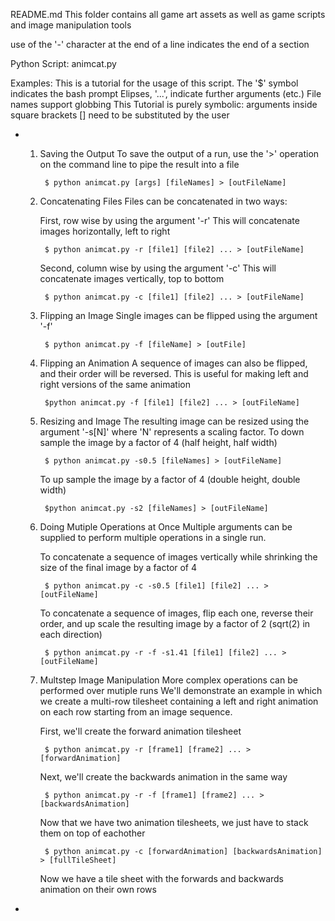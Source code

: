 README.md
This folder contains all game art assets as well as game scripts and image manipulation tools

use of the '-' character at the end of a line indicates the end of a section

Python Script: animcat.py

Examples:
	This is a tutorial for the usage of this script.
	The '$' symbol indicates the bash prompt 
	Elipses, '...', indicate further arguments (etc.)
	File names support globbing
	This Tutorial is purely symbolic:
		arguments inside square brackets [] need to be substituted by the user

-
	1. Saving the Output
		To save the output of a run, use the '>' operation 
		on the command line to pipe the result into a file

			$ python animcat.py [args] [fileNames] > [outFileName]

	2. Concatenating Files
		Files can be concatenated in two ways:

		First, row wise by using the argument '-r'
		This will concatenate images horizontally, left to right

			$ python animcat.py -r [file1] [file2] ... > [outFileName]

		Second, column wise by using the argument '-c'
		This will concatenate images vertically, top to bottom

			$ python animcat.py -c [file1] [file2] ... > [outFileName]

	3. Flipping an Image
		Single images can be flipped using the argument '-f'

			$ python animcat.py -f [fileName] > [outFile]

	4. Flipping an Animation
		A sequence of images can also be flipped, and their
		order will be reversed. This is useful for making 
		left and right versions of the same animation

			$python animcat.py -f [file1] [file2] ... > [outFileName]

	5. Resizing and Image 
		The resulting image can be resized using the argument '-s[N]'
		where 'N' represents a scaling factor.
		To down sample the image by a factor of 4 (half height, half width)
		
			$ python animcat.py -s0.5 [fileNames] > [outFileName]
		
		To up sample the image by a factor of 4 (double height, double width)

			$python animcat.py -s2 [fileNames] > [outFileName]

	6. Doing Mutiple Operations at Once
		Multiple arguments can be supplied to perform multiple 
		operations in a single run. 

		To concatenate a sequence of images	vertically while 
		shrinking the size of the final image by a factor of 4

			$ python animcat.py -c -s0.5 [file1] [file2] ... > [outFileName] 

		To concatenate a sequence of images, flip each one, reverse their order,
		and up scale the resulting image by a factor of 2 (sqrt(2) in each direction)

			$ python animcat.py -r -f -s1.41 [file1] [file2] ... > [outFileName]

	7. Multstep Image Manipulation
		More complex operations can be performed over mutiple runs
		We'll demonstrate an example in which we create a multi-row
		tilesheet containing a left and right animation on each row
		starting from an image sequence.

		First, we'll create the forward animation tilesheet

			$ python animcat.py -r [frame1] [frame2] ... > [forwardAnimation]

		Next, we'll create the backwards animation in the same way

			$ python animcat.py -r -f [frame1] [frame2] ... > [backwardsAnimation]

		Now that we have two animation tilesheets, we just have to stack them on top
		of eachother

			$ python animcat.py -c [forwardAnimation] [backwardsAnimation] > [fullTileSheet]

		Now we have a tile sheet with the forwards and backwards 
		animation on their own rows
-


